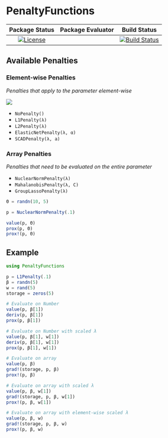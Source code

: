 # PenaltyFunctions




|                                      **Package Status**                                      | **Package Evaluator** |                                                             **Build Status**                                                              |
|:--------------------------------------------------------------------------------------------:|:---------------------:|:-----------------------------------------------------------------------------------------------------------------------------------------:|
| [![License](http://img.shields.io/badge/license-MIT-brightgreen.svg?style=flat)](LICENSE.md) |                       | [![Build Status](https://travis-ci.org/JuliaML/PenaltyFunctions.jl.svg?branch=master)](https://travis-ci.org/JuliaML/PenaltyFunctions.jl) |


## Available Penalties



### Element-wise Penalties
*Penalties that apply to the parameter element-wise*

![](https://cloud.githubusercontent.com/assets/8075494/20890409/c778e6f2-bad4-11e6-9485-6886b84b741e.png)

- `NoPenalty()`
- `L1Penalty(λ)`
- `L2Penalty(λ)`
- `ElasticNetPenalty(λ, α)`
- `SCADPenalty(λ, a)`


### Array Penalties
*Penalties that need to be evaluated on the entire parameter*

- `NuclearNormPenalty(λ)`
- `MahalanobisPenalty(λ, C)`
- `GroupLassoPenalty(λ)`

```julia
Θ = randn(10, 5)

p = NuclearNormPenalty(.1)

value(p, Θ)
prox(p, Θ)
prox!(p, Θ)
```


## Example
```julia
using PenaltyFunctions

p = L1Penalty(.1)
β = randn(5)
w = rand(5)
storage = zeros(5)

# Evaluate on Number
value(p, β[1])
deriv(p, β[1])
prox(p, β[1])

# Evaluate on Number with scaled λ
value(p, β[1], w[1])
deriv(p, β[1], w[1])
prox(p, β[1], w[1])

# Evaluate on array
value(p, β)
grad!(storage, p, β)
prox!(p, β)

# Evaluate on array with scaled λ
value(p, β, w[1])
grad!(storage, p, β, w[1])
prox!(p, β, w[1])

# Evaluate on array with element-wise scaled λ
value(p, β, w)
grad!(storage, p, β, w)
prox!(p, β, w)
```
